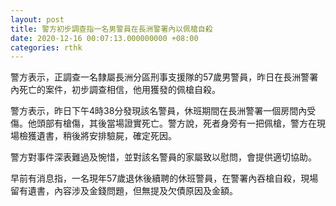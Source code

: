 ```yaml
---
layout: post
title: 警方初步調查指一名男警員在長洲警署內以佩槍自殺
date: 2020-12-16 00:07:13.000000000 +08:00
categories: rthk
---
```


警方表示，正調查一名隸屬長洲分區刑事支援隊的57歲男警員，昨日在長洲警署內死亡的案件，初步調查相信，他用獲發的佩槍自殺。

警方表示，昨日下午4時38分發現該名警員，休班期間在長洲警署一個房間內受傷。他頭部有槍傷，其後當場證實死亡。警方說，死者身旁有一把佩槍，警方在現場檢獲遺書，稍後將安排驗屍，確定死因。

警方對事件深表難過及惋惜，並對該名警員的家屬致以慰問，會提供適切協助。

早前有消息指，一名現年57歲退休後續聘的休班警員，在警署內吞槍自殺，現場留有遺書，內容涉及金錢問題，但無提及欠債原因及金額。
